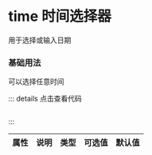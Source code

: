 # time 时间选择器
用于选择或输入日期

### 基础用法

可以选择任意时间

<z-time></z-time>

::: details 点击查看代码
```vue

```
:::

|    属性      |       说明      |     类型       |  可选值               |     默认值     |
|:------------:|:--------------:|:--------------:|:------------------:|:----------------:|




